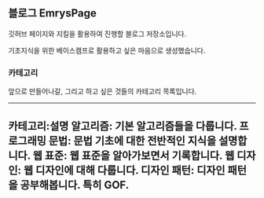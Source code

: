 ## 블로그 EmrysPage

깃허브 페이지와 지킬을 활용하여 진행할 블로그 저장소입니다.

기초지식을 위한 베이스캠프로 활용하고 싶은 마음으로 생성했습니다.

### 카테고리

앞으로 만들어나갈, 그리고 하고 싶은 것들의 카테고리 목록입니다.

---
카테고리:설명
알고리즘: 기본 알고리즘들을 다룹니다.
프로그래밍 문법: 문법 기초에 대한 전반적인 지식을 설명합니다.
웹 표준: 웹 표준을 알아가보면서 기록합니다.
웹 디자인: 웹 디자인에 대해 다룹니다.
디자인 패턴: 디자인 패턴을 공부해봅니다. 특히 GOF.
---
